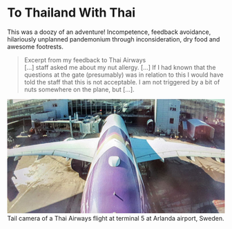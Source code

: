 # To Thailand With Thai

This was a doozy of an adventure! Incompetence, feedback avoidance, hilariously unplanned pandemonium through inconsideration, dry food and awesome footrests.

> Excerpt from my feedback to Thai Airways  
> [...] staff asked me about my nut allergy. [...] If I had known that the questions at the gate (presumably) was in relation to this I would have told the staff that this is not acceptable. I am not triggered by a bit of nuts somewhere on the plane, but [...].

![Thai tail camera](images/thai.jpg)
Tail camera of a Thai Airways flight at terminal 5 at Arlanda airport, Sweden.